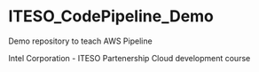 # ITESO_CodePipeline_Demo
Demo repository to teach AWS Pipeline

Intel Corporation - ITESO Partenership
Cloud development course
